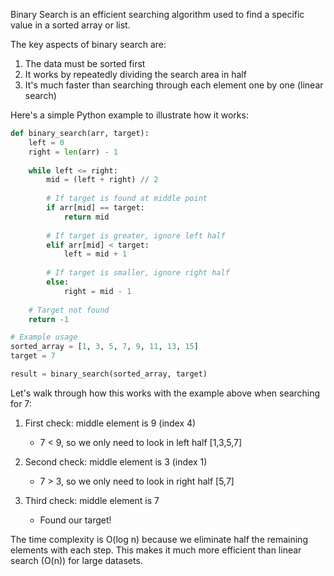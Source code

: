 Binary Search is an efficient searching algorithm used to find a specific value in a sorted array or list. 

The key aspects of binary search are:

1. The data must be sorted first
2. It works by repeatedly dividing the search area in half
3. It's much faster than searching through each element one by one (linear search)

Here's a simple Python example to illustrate how it works:

```python
def binary_search(arr, target):
    left = 0
    right = len(arr) - 1
    
    while left <= right:
        mid = (left + right) // 2
        
        # If target is found at middle point
        if arr[mid] == target:
            return mid
            
        # If target is greater, ignore left half
        elif arr[mid] < target:
            left = mid + 1
            
        # If target is smaller, ignore right half
        else:
            right = mid - 1
            
    # Target not found
    return -1

# Example usage
sorted_array = [1, 3, 5, 7, 9, 11, 13, 15]
target = 7

result = binary_search(sorted_array, target)
```

Let's walk through how this works with the example above when searching for 7:

1. First check: middle element is 9 (index 4)
   - 7 < 9, so we only need to look in left half [1,3,5,7]

2. Second check: middle element is 3 (index 1)
   - 7 > 3, so we only need to look in right half [5,7]

3. Third check: middle element is 7
   - Found our target!

The time complexity is O(log n) because we eliminate half the remaining elements with each step. This makes it much more efficient than linear search (O(n)) for large datasets.
